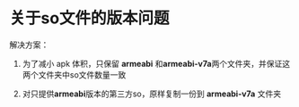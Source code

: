 # 关于so文件的版本问题

解决方案：

1. 为了减小 apk 体积，只保留 **armeabi** 和**armeabi-v7a**两个文件夹，并保证这两个文件夹中so文件数量一致


2. 对只提供**armeabi**版本的第三方so，原样复制一份到 **armeabi-v7a** 文件夹
